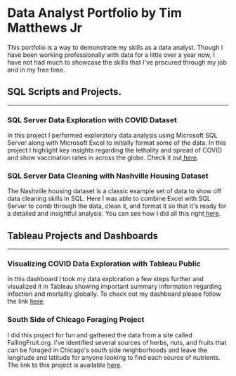 # Data Analyst Portfolio by Tim Matthews Jr
This portfolio is a way to demonstrate my skills as a data analyst. Though I have been working professionally with data for a little over a year now, I have not had much to showcase the skills that I've procured through my job and in my free time. 
## SQL Scripts and Projects. 
---------------------------------------------------------------------------------------------------------
### SQL Server Data Exploration with COVID Dataset
  In this project I performed exploratory data analysis using Microsoft SQL Server along with Microsoft Excel to initially format some of the data. In this project I highlight key insights
  regarding the lethality and spread of COVID and show vaccination rates in across the globe. Check it out<a href = "https://github.com/timguy1997/Portfolio-Projects/blob/main/SQL_DATA%20_EXPLORATION%202-3-2024.sql"> here</a>.

### SQL Server Data Cleaning with Nashville Housing Dataset
  The Nashville housing dataset is a classic example set of data to show off data cleaning skills in SQL. Here I was able to combine Excel with SQL Server to comb through the data, clean it, and format it so that
  it's ready for a detailed and insightful analysis. You can see how I did all this right<a href = "https://github.com/timguy1997/Portfolio-Projects/blob/main/sql/Finished%20NashvilleHousing%20Data%20Cleaning%20Project%203-02-2024.sql"> here</a>.


## Tableau Projects and Dashboards
------------------------------------------------------

### Visualizing COVID Data Exploration with Tableau Public
  In this dashboard I took my data exploration a few steps further and visualized it in Tableau showing important summary information regarding infection and mortality globally. 
  To check out my dashboard please follow the link <a href = "https://public.tableau.com/app/profile/timothy.matthews.jr/viz/CovidPortfolioProject_17088121208280/Dashboard1"> here</a>. 

### South Side of Chicago Foraging Project
  I did this project for fun and gathered the data from a site called FallingFruit.org. I've identified several sources of herbs, nuts, and fruits that can be foraged in Chicago's south side neighborhoods and leave the longitude and latitude for anyone looking to find each source of nutrients. The link to this project is available <a href = "https://public.tableau.com/app/profile/timothy.matthews.jr/viz/SouthSideChicagoForagingData/Accessibility"> here</a>. 
